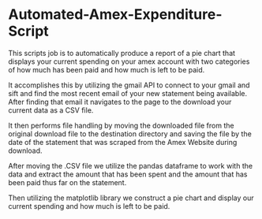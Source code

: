 # Automated-Amex-Expenditure-Script

This scripts job is to automatically produce a report of a pie chart that displays your current spending on your amex account with two categories of how much has been paid and how much is left to be paid. 

It accomplishes this by utilizing the gmail API to connect to your gmail and sift and find the most recent email of your new statement being available. After finding that email it navigates to the page to the download your current data as a CSV file. 

It then performs file handling by moving the downloaded file from the original download file to the destination directory and saving the file by the date of the statement that was scraped from the Amex Website during download. 

After moving the .CSV file we utilize the pandas dataframe to work with the data and extract the amount that has been spent and the amount that has been paid thus far on the statement. 

Then utilizing the matplotlib library we construct a pie chart and display our current spending and how much is left to be paid.
